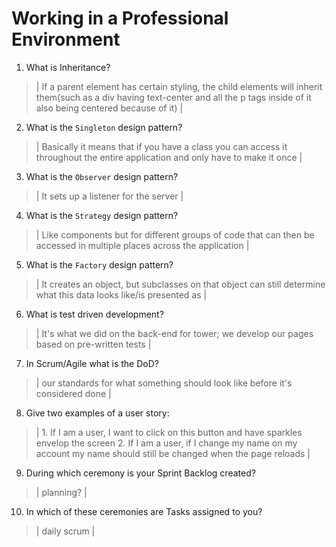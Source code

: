 # Working in a Professional Environment
01. What is Inheritance?

> | If a parent element has certain styling, the child elements will inherit them(such as a div having text-center and all the p tags inside of it also being centered because of it) |

02. What is the `Singleton` design pattern?

> | Basically it means that if you have a class you can access it throughout the entire application and only have to make it once |

03. What is the `Observer` design pattern?

> | It sets up a listener for the server |

04. What is the `Strategy` design pattern?

> | Like components but for different groups of code that can then be accessed in multiple places across the application |

05. What is the `Factory` design pattern?

> | It creates an object, but subclasses on that object can still determine what this data looks like/is presented as |

06. What is test driven development?

> | It's what we did on the back-end for tower; we develop our pages based on pre-written tests |

07. In Scrum/Agile what is the DoD?

> | our standards for what something should look like before it's considered done |

08. Give two examples of a user story:

> | 1. If I am a user, I want to click on this button and have sparkles envelop the screen
    2. If I am a user, if I change my name on my account my name should still be changed when the page reloads |

09. During which ceremony is your Sprint Backlog created?

> | planning? |

10. In which of these ceremonies are Tasks assigned to you?

> | daily scrum |
